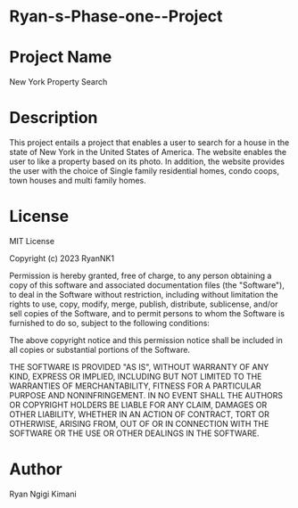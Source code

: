 # Ryan-s-Phase-one--Project
# Project Name
New York Property Search

# Description
This project entails a project that enables a user to search for a house in the state of New York in the United States of America. The website enables the user to like a property based on its photo. In addition, the website provides the user with the choice of Single family residential homes, condo coops, town houses and multi family homes.
# License
MIT License

Copyright (c) 2023 RyanNK1

Permission is hereby granted, free of charge, to any person obtaining a copy
of this software and associated documentation files (the "Software"), to deal
in the Software without restriction, including without limitation the rights
to use, copy, modify, merge, publish, distribute, sublicense, and/or sell
copies of the Software, and to permit persons to whom the Software is
furnished to do so, subject to the following conditions:

The above copyright notice and this permission notice shall be included in all
copies or substantial portions of the Software.

THE SOFTWARE IS PROVIDED "AS IS", WITHOUT WARRANTY OF ANY KIND, EXPRESS OR
IMPLIED, INCLUDING BUT NOT LIMITED TO THE WARRANTIES OF MERCHANTABILITY,
FITNESS FOR A PARTICULAR PURPOSE AND NONINFRINGEMENT. IN NO EVENT SHALL THE
AUTHORS OR COPYRIGHT HOLDERS BE LIABLE FOR ANY CLAIM, DAMAGES OR OTHER
LIABILITY, WHETHER IN AN ACTION OF CONTRACT, TORT OR OTHERWISE, ARISING FROM,
OUT OF OR IN CONNECTION WITH THE SOFTWARE OR THE USE OR OTHER DEALINGS IN THE
SOFTWARE.
# Author
Ryan Ngigi Kimani